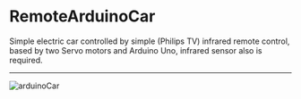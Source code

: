 # RemoteArduinoCar
Simple electric car controlled by simple (Philips TV) infrared remote control, based by two Servo motors and Arduino Uno, 
infrared sensor also is required.


-------------------
![arduinoCar](https://github.com/IlvisFaulbaums/RemoteArduinoCar/assets/48957213/258aa12b-ef8e-4509-b0b7-676000cf7de8)
